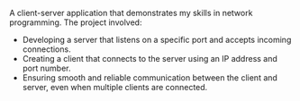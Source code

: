 A client-server application that demonstrates my skills in network programming. The project involved:
- Developing a server that listens on a specific port and accepts incoming connections.
- Creating a client that connects to the server using an IP address and port number.
- Ensuring smooth and reliable communication between the client and server, even when multiple clients are connected.

